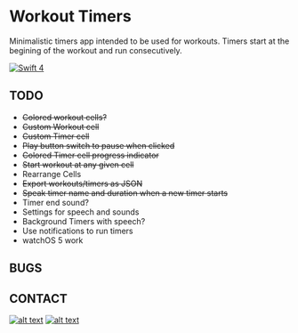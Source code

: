
# Workout Timers
Minimalistic timers app intended to be used for workouts. Timers start at the begining of the workout and run consecutively.

<p align="left">
    <a href="https://swift.org">
        <img src="http://img.shields.io/badge/swift-4.1-brightgreen.svg" alt="Swift 4">
    </a>
</p>

## TODO
* ~~Colored workout cells?~~
* ~~Custom Workout cell~~
* ~~Custom Timer cell~~
* ~~Play button switch to pause when clicked~~
* ~~Colored Timer cell progress indicator~~
* ~~Start workout at any given cell~~
* Rearrange Cells
* ~~Export workouts/timers as JSON~~
* ~~Speak timer name and duration when a new timer starts~~
* Timer end sound?
* Settings for speech and sounds
* Background Timers with speech?
* Use notifications to run timers
* watchOS 5 work

## BUGS


## CONTACT
<!-- display the social media buttons in your README -->

[![alt text][1.1]][1]
[![alt text][6.1]][6]


<!-- links to social media icons -->
<!-- no need to change these -->

<!-- icons with padding -->

[1.1]: http://i.imgur.com/tXSoThF.png (@RoboticSnailSW)
[6.1]: http://i.imgur.com/0o48UoR.png (github)

<!-- icons without padding -->

[1.2]: http://i.imgur.com/wWzX9uB.png (@RoboticSnailSW)
[6.2]: http://i.imgur.com/9I6NRUm.png (github)


<!-- links to your social media accounts -->
<!-- update these accordingly -->

[1]: http://www.twitter.com/roboticsnailSW
[6]: http://www.github.com/jmcsmith/workout-timers
